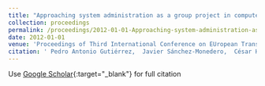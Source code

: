 ```yaml
---
title: "Approaching system administration as a group project in computer engineering higher education"
collection: proceedings
permalink: /proceedings/2012-01-01-Approaching-system-administration-as-a-group-project-in-computer-engineering-higher-education
date: 2012-01-01
venue: 'Proceedings of Third International Conference on EUropean Transnational Education (ICEUTE&apos;12)'
citation: ' Pedro Antonio Gutiérrez,  Javier Sánchez-Monedero,  César Hervás-Martínez,  Manuel Cruz-Ramírez,  Juan Carlos Fernández,  Francisco Fernandez-Navarro, &quot;Approaching system administration as a group project in computer engineering higher education.&quot; Proceedings of Third International Conference on EUropean Transnational Education (ICEUTE&amp;apos;12), Vol.189, 2012, Ostrava, Czech Republic, pp.331-340.'
---
```

Use [Google Scholar](https://scholar.google.com/scholar?q=Approaching+system+administration+as+a+group+project+in+computer+engineering+higher+education){:target="_blank"} for full citation